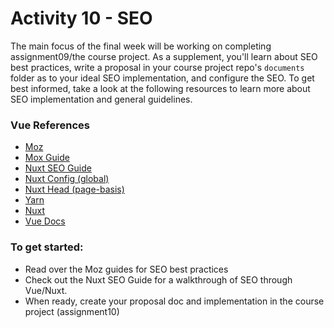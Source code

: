 # Activity 10 - SEO

The main focus of the final week will be working on completing assignment09/the course project. As a supplement, you'll learn about SEO best practices, write a proposal in your course project repo's `documents` folder as to your ideal SEO implementation, and configure the SEO. To get best informed, take a look at the following resources to learn more about SEO implementation and general guidelines. 

### Vue References
- [Moz](https://moz.com/learn/seo)
- [Mox Guide](https://moz.com/beginners-guide-to-seo/)
- [Nuxt SEO Guide](https://medium.com/vue-mastery/best-practices-for-nuxt-js-seo-32399c49b2e5)
- [Nuxt Config (global)](https://nuxtjs.org/api/configuration-head#the-head-property)
- [Nuxt Head (page-basis)](https://nuxtjs.org/api/pages-head)
- [Yarn](https://yarnpkg.com/lang/en/docs/install/)
- [Nuxt](https://nuxtjs.org/guide/installation)
- [Vue Docs](https://vuejs.org/v2/guide/)


### To get started:
-	Read over the Moz guides for SEO best practices
-	Check out the Nuxt SEO Guide for a walkthrough of SEO through Vue/Nuxt.
-	When ready, create your proposal doc and implementation in the course project (assignment10)